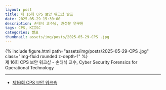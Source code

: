 ```yaml
---
layout: post
title: 제 16회 CPS 보안 워크샵 발표
date: 2025-05-29 15:30:00
description: 손태식 교수님, 권성문 연구원
tags: CPS, KIISC
categories: 발표
thumbnail: assets/img/posts/2025-05-29-CPS .jpg
---
```


<div class="row mt-3">
    <div class="col-sm mt-3 mt-md-0">
        {% include figure.html path="assets/img/posts/2025-05-29-CPS .jpg" class="img-fluid rounded z-depth-1" %}
    </div>
</div>

<div class="caption">
제 16회 CPS 보안 워크샵 - 손태식 교수, Cyber Security Forensics for Operational Technology
</div>


<hr>

- [제16회 CPS 보안 워크숍](https://kiisc.or.kr/bbs/pe/article/4163)
